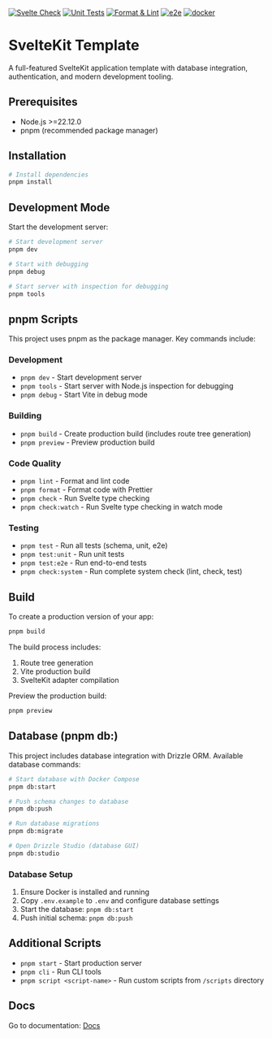 [![Svelte Check](https://github.com/4sight-live/4sight-web-server/actions/workflows/testing-svelte-check.yml/badge.svg)](https://github.com/4sight-live/4sight-web-server/actions/workflows/testing-svelte-check.yml) [![Unit Tests](https://github.com/4sight-live/4sight-web-server/actions/workflows/testing-unit.yml/badge.svg)](https://github.com/4sight-live/4sight-web-server/actions/workflows/testing-unit.yml) [![Format & Lint](https://github.com/4sight-live/4sight-web-server/actions/workflows/code-formatter.yml/badge.svg)](https://github.com/4sight-live/4sight-web-server/actions/workflows/code-formatter.yml) [![e2e](https://github.com/4sight-live/4sight-web-server/actions/workflows/testing-e2e.yml/badge.svg)](https://github.com/4sight-live/4sight-web-server/actions/workflows/testing-e2e.yml) [![docker](https://github.com/4sight-live/4sight-web-server/actions/workflows/docker-compose-test.yml/badge.svg)](https://github.com/4sight-live/4sight-web-server/actions/workflows/docker-compose-test.yml)

# SvelteKit Template

A full-featured SvelteKit application template with database integration, authentication, and modern development tooling.

## Prerequisites

- Node.js >=22.12.0
- pnpm (recommended package manager)

## Installation

```bash
# Install dependencies
pnpm install
```

## Development Mode

Start the development server:

```bash
# Start development server
pnpm dev

# Start with debugging
pnpm debug

# Start server with inspection for debugging
pnpm tools
```

## pnpm Scripts

This project uses pnpm as the package manager. Key commands include:

### Development

- `pnpm dev` - Start development server
- `pnpm tools` - Start server with Node.js inspection for debugging
- `pnpm debug` - Start Vite in debug mode

### Building

- `pnpm build` - Create production build (includes route tree generation)
- `pnpm preview` - Preview production build

### Code Quality

- `pnpm lint` - Format and lint code
- `pnpm format` - Format code with Prettier
- `pnpm check` - Run Svelte type checking
- `pnpm check:watch` - Run Svelte type checking in watch mode

### Testing

- `pnpm test` - Run all tests (schema, unit, e2e)
- `pnpm test:unit` - Run unit tests
- `pnpm test:e2e` - Run end-to-end tests
- `pnpm check:system` - Run complete system check (lint, check, test)

## Build

To create a production version of your app:

```bash
pnpm build
```

The build process includes:

1. Route tree generation
2. Vite production build
3. SvelteKit adapter compilation

Preview the production build:

```bash
pnpm preview
```

## Database (pnpm db:)

This project includes database integration with Drizzle ORM. Available database commands:

```bash
# Start database with Docker Compose
pnpm db:start

# Push schema changes to database
pnpm db:push

# Run database migrations
pnpm db:migrate

# Open Drizzle Studio (database GUI)
pnpm db:studio
```

### Database Setup

1. Ensure Docker is installed and running
2. Copy `.env.example` to `.env` and configure database settings
3. Start the database: `pnpm db:start`
4. Push initial schema: `pnpm db:push`

## Additional Scripts

- `pnpm start` - Start production server
- `pnpm cli` - Run CLI tools
- `pnpm script <script-name>` - Run custom scripts from `/scripts` directory

## Docs

Go to documentation: [Docs](https://tsaxking.github.io/sveltekit-template/#)
